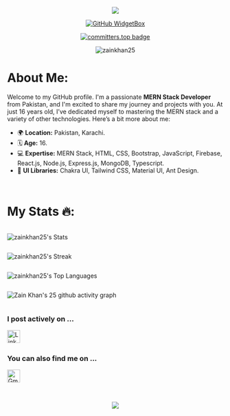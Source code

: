 <div align="center">

![](https://capsule-render.vercel.app/api?type=waving&height=200&color=gradient&text=Hello%20i%20am%20Zain%20Khan&textBg=false&animation=scaleIn&fontSize=50&section=header&fontAlignY=40)

</div>

<div align="center">

[![GitHub WidgetBox](https://github-widgetbox.vercel.app/api/profile?username=zainkhan25&data=followers,repositories,stars,commits&theme=light&hide_border=true)](https://github.com/ZainKhan/ZainKhan-widgetbox)

[![committers.top badge](https://user-badge.committers.top/pakistan/ZAINKHAN25.svg)](https://user-badge.committers.top/pakistan/zainkhan25)

 <img src="https://komarev.com/ghpvc/?username=ZAINKHAN25&label=Profile%20views&color=0e75b6&style=flat" alt="zainkhan25" />

</div>

# About Me:

Welcome to my GitHub profile. I'm a passionate **MERN Stack Developer** from Pakistan, and I'm excited to share my journey and projects with you. At just 16 years old, I’ve dedicated myself to mastering the MERN stack and a variety of other technologies. Here’s a bit more about me:

- 🌍 **Location:** Pakistan, Karachi.
- 🗓️ **Age:** 16.
- 💻 **Expertise:** MERN Stack, HTML, CSS, Bootstrap, JavaScript, Firebase, React.js, Node.js, Express.js, MongoDB, Typescript.
- 🎨 **UI Libraries:** Chakra UI, Tailwind CSS, Material UI, Ant Design.


<br />

# My Stats 🔥:

<div style="display: flex; justify-content: center; align-items: start; flex-direction: column;">

  <div>

  ![zainkhan25's Stats](https://github-readme-stats.vercel.app/api?username=zainkhan25&theme=tokyonight&show_icons=true&hide_border=true&count_private=true)

  </div>

  <div>

  ![zainkhan25's Streak](https://github-readme-streak-stats.herokuapp.com/?user=zainkhan25&theme=tokyonight&hide_border=true)
  
  </div>

  <div>

  ![zainkhan25's Top Languages](https://github-readme-stats.vercel.app/api/top-langs/?username=zainkhan25&theme=tokyonight&show_icons=true&hide_border=true&layout=compact)

  </div>

  <div>

  ![Zain Khan's 25 github activity graph](https://github-readme-activity-graph.vercel.app/graph?username=zainkhan25&bg_color=000000&color=00ffee&line=ffffff&point=0008ff&area=true&hide_border=true)

  </div>

</div>

### I post actively on ...

<a href="https://www.linkedin.com/in/zain-khan-officia/" title="Zain Khan" target="_blank" rel="noreferrer"><img src="https://www.vectorlogo.zone/logos/linkedin/linkedin-tile.svg" alt="LinkedIn" width="30" height="30"/></a>&nbsp;&nbsp;

### You can also find me on ...

<a href="mailto:zainarfeen87@gmail.com" target="_blank" title="zainarfeen87@gmail.com" rel="noreferrer"><img src="https://www.vectorlogo.zone/logos/gmail/gmail-tile.svg" alt="Gmail" width="30" height="30"/></a>

<br/>

<div align="center">

![](https://capsule-render.vercel.app/api?type=waving&height=200&color=gradient&text=Thanks%20for%20reading%20the%20readme.&textBg=false&animation=scaleIn&fontSize=30&section=footer&fontAlignY=70)

 <!--- aliquwygd -->

</div>